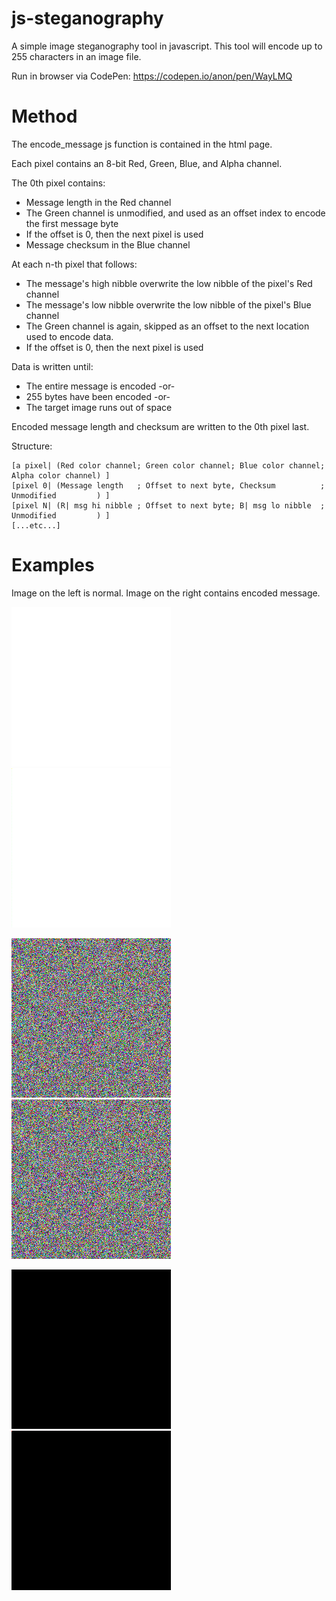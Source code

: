 # js-steganography

A simple image steganography tool in javascript.  This tool will encode up to 255 characters in an image file.  

Run in browser via CodePen: https://codepen.io/anon/pen/WayLMQ

# Method

The encode_message js function is contained in the html page.  

Each pixel contains an 8-bit Red, Green, Blue, and Alpha channel.  

The 0th pixel contains:  
* Message length in the Red channel
* The Green channel is unmodified, and used as an offset index to encode the first message byte
* If the offset is 0, then the next pixel is used
* Message checksum in the Blue channel

At each n-th pixel that follows:  
* The message's high nibble overwrite the low nibble of the pixel's Red channel
* The message's low nibble overwrite the low nibble of the pixel's Blue channel
* The Green channel is again, skipped as an offset to the next location used to encode data.
* If the offset is 0, then the next pixel is used

Data is written until:  
* The entire message is encoded -or-
* 255 bytes have been encoded -or-
* The target image runs out of space

Encoded message length and checksum are written to the 0th pixel last.  

Structure:  
```
[a pixel| (Red color channel; Green color channel; Blue color channel; Alpha color channel) ]
[pixel 0| (Message length   ; Offset to next byte, Checksum          ; Unmodified         ) ]
[pixel N| (R| msg hi nibble ; Offset to next byte; B| msg lo nibble  ; Unmodified         ) ]
[...etc...]
```

# Examples

Image on the left is normal.  Image on the right contains encoded message.  

![white](./white.png "plain white") ![white_enc](./white_enc.png "encoded message white")

![noise](./noise.png "random noise") ![noise_enc](./noise_enc.png "encoded message noise")

![black](./black.png "plain black") ![black_enc](./black_enc.png "encoded message black")
